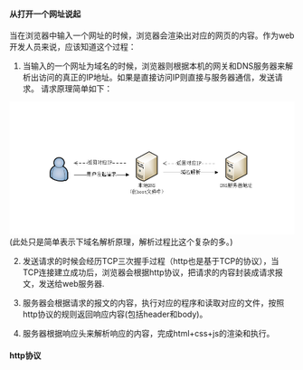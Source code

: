 #### 从打开一个网址说起    

当在浏览器中输入一个网址的时候，浏览器会渲染出对应的网页的内容。作为web开发人员来说，应该知道这个过程：       

1. 当输入的一个网址为域名的时候，浏览器则根据本机的网关和DNS服务器来解析出访问的真正的IP地址。如果是直接访问IP则直接与服务器通信，发送请求。 请求原理简单如下：     

 ![DNS请求原理](/assets/DNS请求原理.png)
 (此处只是简单表示下域名解析原理，解析过程比这个复杂的多。)

2.  发送请求的时候会经历TCP三次握手过程（http也是基于TCP的协议），当TCP连接建立成功后，浏览器会根据http协议，把请求的内容封装成请求报文，发送给web服务器.     


3.  服务器会根据请求的报文的内容，执行对应的程序和读取对应的文件，按照http协议的规则返回响应内容(包括header和body)。    


4. 服务器根据响应头来解析响应的内容，完成html+css+js的渲染和执行。



#### http协议   



